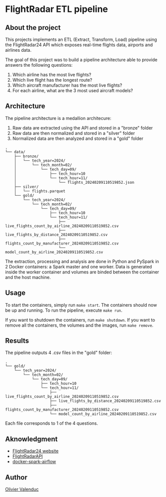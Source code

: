 # FlightRadar ETL pipeline

## About the project
This projects implements an ETL (Extract, Transform, Load) pipeline using the FlightRadar24 API which exposes real-time flights data, airports and airlines data.

The goal of this project was to build a pipeline architecture able to provide answers the following questions:
1. Which airline has the most live flights?
2. Which live flight has the longest route?
3. Which aircraft manufacturer has the most live flights?
4. For each airline, what are the 3 most used aircraft models?

## Architecture

The pipeline architecture is a medallion architecure:
1. Raw data are extracted using the API and stored in a "bronze" folder
2. Raw data are then normalized and stored in a "silver" folder
3. Normalized data are then analyzed and stored in a "gold" folder

```
.
└── data/
    ├── bronze/
    │   └── tech_year=2024/
    │       └── tech_month=02/
    │           └── tech_day=09/
    │               ├── tech_hour=10
    │               └── tech_hour=11/
    │                   └── flights_20240209110519852.json
    ├── silver/
    │   └── flights.parquet
    └── gold/
        └── tech_year=2024/
            └── tech_month=02/
                └── tech_day=09/
                    ├── tech_hour=10
                    └── tech_hour=11/
                        ├── live_flights_count_by_airline_20240209110519852.csv
                        ├── live_flights_by_distance_20240209110519852.csv
                        ├── flights_count_by_manufacturer_20240209110519852.csv
                        └── model_count_by_airline_20240209110519852.csv
```

The extraction, processing and analysis are done in Python and PySpark in 2 Docker containers: a Spark master and one worker. Data is generated inside the worker container and volumes are binded between the container and the host machine.

## Usage

To start the containers, simply run `make start`. The containers should now be up and running.
To run the pipeline, execute `make run`.

If you want to shutdown the containers, run `make shutdown`. If you want to remove all the containers, the volumes and the images, run `make remove`.

## Results

The pipeline outputs 4 .csv files in the "gold" folder:

```
.
└── gold/
    └── tech_year=2024/
        └── tech_month=02/
            └── tech_day=09/
                ├── tech_hour=10
                └── tech_hour=11/
                    ├── live_flights_count_by_airline_20240209110519852.csv
                    ├── live_flights_by_distance_20240209110519852.csv
                    ├── flights_count_by_manufacturer_20240209110519852.csv
                    └── model_count_by_airline_20240209110519852.csv
```

Each file corresponds to 1 of the 4 questions.

## Aknowledgment

- [FlightRadar24 website](https://www.flightradar24.com/)
- [FlightRadarAPI](https://github.com/JeanExtreme002/FlightRadarAPI/tree/main/python)
- [docker-spark-airflow](https://github.com/yTek01/docker-spark-airflow/tree/main)

## Author

[Olivier Valenduc](https://github.com/oli2v)